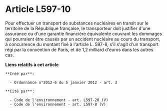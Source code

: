 # Article L597-10

Pour effectuer un transport de substances nucléaires en transit sur le territoire de la République française, le transporteur
doit justifier d'une assurance ou d'une garantie financière équivalente couvrant les dommages qui pourraient être causés par
un accident nucléaire au cours du transport, à concurrence du montant fixé à l'article L. 597-8, s'il s'agit d'un transport
régi par la convention de Paris, et de 1,2 milliard d'euros dans les autres cas.

**Liens relatifs à cet article**

	**Créé par**:

	  - Ordonnance n°2012-6 du 5 janvier 2012 - art. 3

	**Cité par**:

	  - Code de l'environnement - art. L597-20 (V)
	  - Code de l'environnement - art. L597-8 (V)
